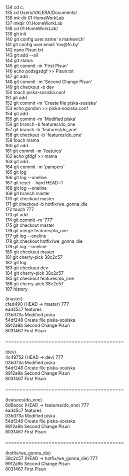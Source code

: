 <p> 
  134  cd c: <br>
  135  cd Users/VALERA/Documents/ <br>
  136  mk dir 01.HomeWorkLab <br>
  137  mkdir 01.HomeWorkLab <br>
  138  cd 01.HomeWorkLab/<br>
  139  git init<br>
  140  git config user.name 'v.markevich'<br>
  141  git config user.email 'mv@fn.by'<br>
  142  nano Pisun.txt<br>
  143  git add --all<br>
  144  git status<br>
  145  git commit -m 'First Pisun'<br>
  146  echo podsgsdgf >> Pisun.txt<br>
  147  git add .<br>
  148  git commit -m 'Second Change Pisun'<br>
  149  git checkout -b dev<br>
  150  touch piska-sosiska.conf<br>
  151  git add .<br>
  152  git commit -m 'Create file piska-sosiska'<br>
  153  echo gondon >> piska-sosiska.conf<br>
  154  git add .<br>
  155  git commit -m 'Modified piska'<br>
  156  git branch -b features/do_one<br>
  157  git branch -b 'features/do_one'<br>
  158  git checkout -b 'features/do_one'<br>
  159  touch mama<br>
  160  git add .<br>
  161  git commit -m 'features'<br>
  162  echo gfdgf >> mama<br>
  163  git add .<br>
  164  git commit -m 'pampers'<br>
  165  git log<br>
  166  git log --oneline<br>
  167  git reset --hard HEAD~1<br>
  168  git log --oneline<br>
  169  git branch master<br>
  170  git checkout master<br>
  171  git checkout -b hotfix/we_gonna_die<br>
  172  touch 777<br>
  173  git add .<br>
  174  git commit -m '777'<br>
  175  git checkout master<br>
  176  git merge features/do_one<br>
  177  git log --oneline<br>
  178  git checkout hotfix/we_gonna_die<br>
  179  git log --oneline<br>
  180  git checkout master<br>
  181  git cherry-pick 38c2c57<br>
  182  git log<br>
  183  git checkout dev<br>
  184  git cherry-pick 38c2c57<br>
  185  git checkout features/do_one<br>
  186  git cherry-pick 38c2c57<br>
  187  history<br>
</p>
<p>
(master)<br>
cfed490 (HEAD -> master) 777<br>
ead45c7 features<br>
03b073a Modified piska<br>
54df248 Create file piska-sosiska<br>
9912a9b Second Change Pisun<br>
8031467 First Pisun<br>
<br>
=========================================<br>
<br>
(dev)<br>
4c49752 (HEAD -> dev) 777<br>
03b073a Modified piska<br>
54df248 Create file piska-sosiska<br>
9912a9b Second Change Pisun<br>
8031467 First Pisun<br>
<br>
=========================================<br>
<br>
(features/do_one)<br>
6d6acec (HEAD -> features/do_one) 777<br>
ead45c7 features<br>
03b073a Modified piska<br>
54df248 Create file piska-sosiska<br>
9912a9b Second Change Pisun<br>
8031467 First Pisun<br>
<br>
=========================================<br>
<br>
(hotfix/we_gonna_die)<br>
38c2c57 (HEAD -> hotfix/we_gonna_die) 777<br>
9912a9b Second Change Pisun<br>
8031467 First Pisun<br>
</p>



